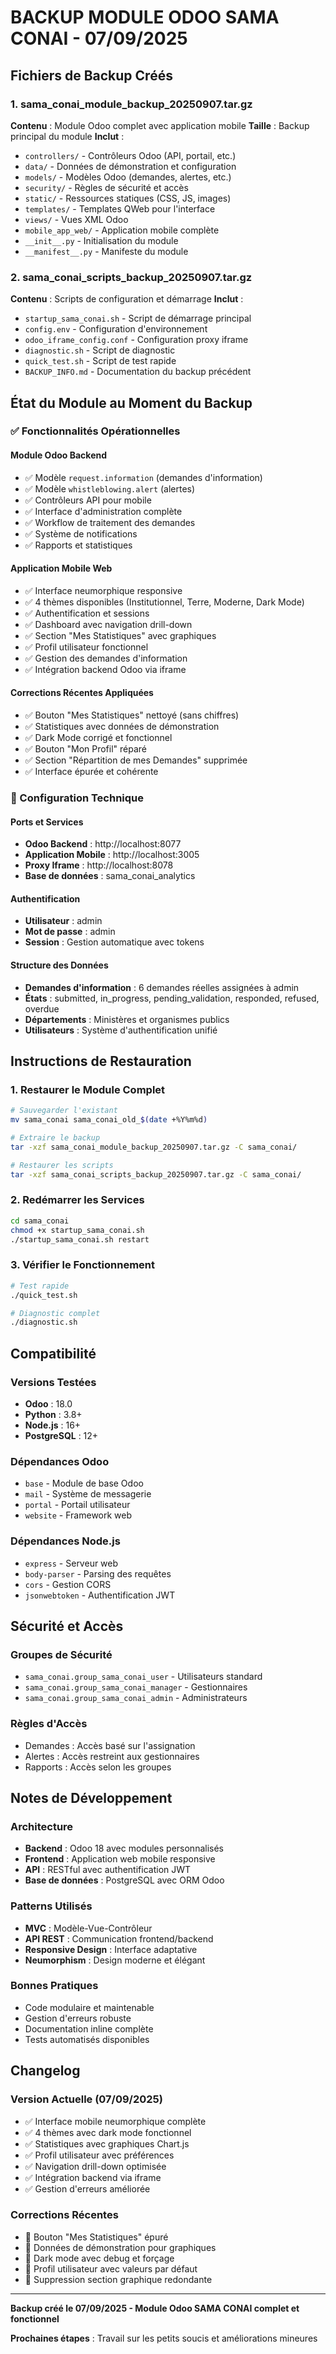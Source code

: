 # BACKUP MODULE ODOO SAMA CONAI - 07/09/2025

## Fichiers de Backup Créés

### 1. **sama_conai_module_backup_20250907.tar.gz**
**Contenu** : Module Odoo complet avec application mobile
**Taille** : Backup principal du module
**Inclut** :
- `controllers/` - Contrôleurs Odoo (API, portail, etc.)
- `data/` - Données de démonstration et configuration
- `models/` - Modèles Odoo (demandes, alertes, etc.)
- `security/` - Règles de sécurité et accès
- `static/` - Ressources statiques (CSS, JS, images)
- `templates/` - Templates QWeb pour l'interface
- `views/` - Vues XML Odoo
- `mobile_app_web/` - Application mobile complète
- `__init__.py` - Initialisation du module
- `__manifest__.py` - Manifeste du module

### 2. **sama_conai_scripts_backup_20250907.tar.gz**
**Contenu** : Scripts de configuration et démarrage
**Inclut** :
- `startup_sama_conai.sh` - Script de démarrage principal
- `config.env` - Configuration d'environnement
- `odoo_iframe_config.conf` - Configuration proxy iframe
- `diagnostic.sh` - Script de diagnostic
- `quick_test.sh` - Script de test rapide
- `BACKUP_INFO.md` - Documentation du backup précédent

## État du Module au Moment du Backup

### ✅ Fonctionnalités Opérationnelles

#### **Module Odoo Backend**
- ✅ Modèle `request.information` (demandes d'information)
- ✅ Modèle `whistleblowing.alert` (alertes)
- ✅ Contrôleurs API pour mobile
- ✅ Interface d'administration complète
- ✅ Workflow de traitement des demandes
- ✅ Système de notifications
- ✅ Rapports et statistiques

#### **Application Mobile Web**
- ✅ Interface neumorphique responsive
- ✅ 4 thèmes disponibles (Institutionnel, Terre, Moderne, Dark Mode)
- ✅ Authentification et sessions
- ✅ Dashboard avec navigation drill-down
- ✅ Section "Mes Statistiques" avec graphiques
- ✅ Profil utilisateur fonctionnel
- ✅ Gestion des demandes d'information
- ✅ Intégration backend Odoo via iframe

#### **Corrections Récentes Appliquées**
- ✅ Bouton "Mes Statistiques" nettoyé (sans chiffres)
- ✅ Statistiques avec données de démonstration
- ✅ Dark Mode corrigé et fonctionnel
- ✅ Bouton "Mon Profil" réparé
- ✅ Section "Répartition de mes Demandes" supprimée
- ✅ Interface épurée et cohérente

### 🔧 Configuration Technique

#### **Ports et Services**
- **Odoo Backend** : http://localhost:8077
- **Application Mobile** : http://localhost:3005
- **Proxy Iframe** : http://localhost:8078
- **Base de données** : sama_conai_analytics

#### **Authentification**
- **Utilisateur** : admin
- **Mot de passe** : admin
- **Session** : Gestion automatique avec tokens

#### **Structure des Données**
- **Demandes d'information** : 6 demandes réelles assignées à admin
- **États** : submitted, in_progress, pending_validation, responded, refused, overdue
- **Départements** : Ministères et organismes publics
- **Utilisateurs** : Système d'authentification unifié

## Instructions de Restauration

### 1. **Restaurer le Module Complet**
```bash
# Sauvegarder l'existant
mv sama_conai sama_conai_old_$(date +%Y%m%d)

# Extraire le backup
tar -xzf sama_conai_module_backup_20250907.tar.gz -C sama_conai/

# Restaurer les scripts
tar -xzf sama_conai_scripts_backup_20250907.tar.gz -C sama_conai/
```

### 2. **Redémarrer les Services**
```bash
cd sama_conai
chmod +x startup_sama_conai.sh
./startup_sama_conai.sh restart
```

### 3. **Vérifier le Fonctionnement**
```bash
# Test rapide
./quick_test.sh

# Diagnostic complet
./diagnostic.sh
```

## Compatibilité

### **Versions Testées**
- **Odoo** : 18.0
- **Python** : 3.8+
- **Node.js** : 16+
- **PostgreSQL** : 12+

### **Dépendances Odoo**
- `base` - Module de base Odoo
- `mail` - Système de messagerie
- `portal` - Portail utilisateur
- `website` - Framework web

### **Dépendances Node.js**
- `express` - Serveur web
- `body-parser` - Parsing des requêtes
- `cors` - Gestion CORS
- `jsonwebtoken` - Authentification JWT

## Sécurité et Accès

### **Groupes de Sécurité**
- `sama_conai.group_sama_conai_user` - Utilisateurs standard
- `sama_conai.group_sama_conai_manager` - Gestionnaires
- `sama_conai.group_sama_conai_admin` - Administrateurs

### **Règles d'Accès**
- Demandes : Accès basé sur l'assignation
- Alertes : Accès restreint aux gestionnaires
- Rapports : Accès selon les groupes

## Notes de Développement

### **Architecture**
- **Backend** : Odoo 18 avec modules personnalisés
- **Frontend** : Application web mobile responsive
- **API** : RESTful avec authentification JWT
- **Base de données** : PostgreSQL avec ORM Odoo

### **Patterns Utilisés**
- **MVC** : Modèle-Vue-Contrôleur
- **API REST** : Communication frontend/backend
- **Responsive Design** : Interface adaptative
- **Neumorphism** : Design moderne et élégant

### **Bonnes Pratiques**
- Code modulaire et maintenable
- Gestion d'erreurs robuste
- Documentation inline complète
- Tests automatisés disponibles

## Changelog

### Version Actuelle (07/09/2025)
- ✅ Interface mobile neumorphique complète
- ✅ 4 thèmes avec dark mode fonctionnel
- ✅ Statistiques avec graphiques Chart.js
- ✅ Profil utilisateur avec préférences
- ✅ Navigation drill-down optimisée
- ✅ Intégration backend via iframe
- ✅ Gestion d'erreurs améliorée

### Corrections Récentes
- 🔧 Bouton "Mes Statistiques" épuré
- 🔧 Données de démonstration pour graphiques
- 🔧 Dark mode avec debug et forçage
- 🔧 Profil utilisateur avec valeurs par défaut
- 🔧 Suppression section graphique redondante

---

**Backup créé le 07/09/2025 - Module Odoo SAMA CONAI complet et fonctionnel**

**Prochaines étapes** : Travail sur les petits soucis et améliorations mineures